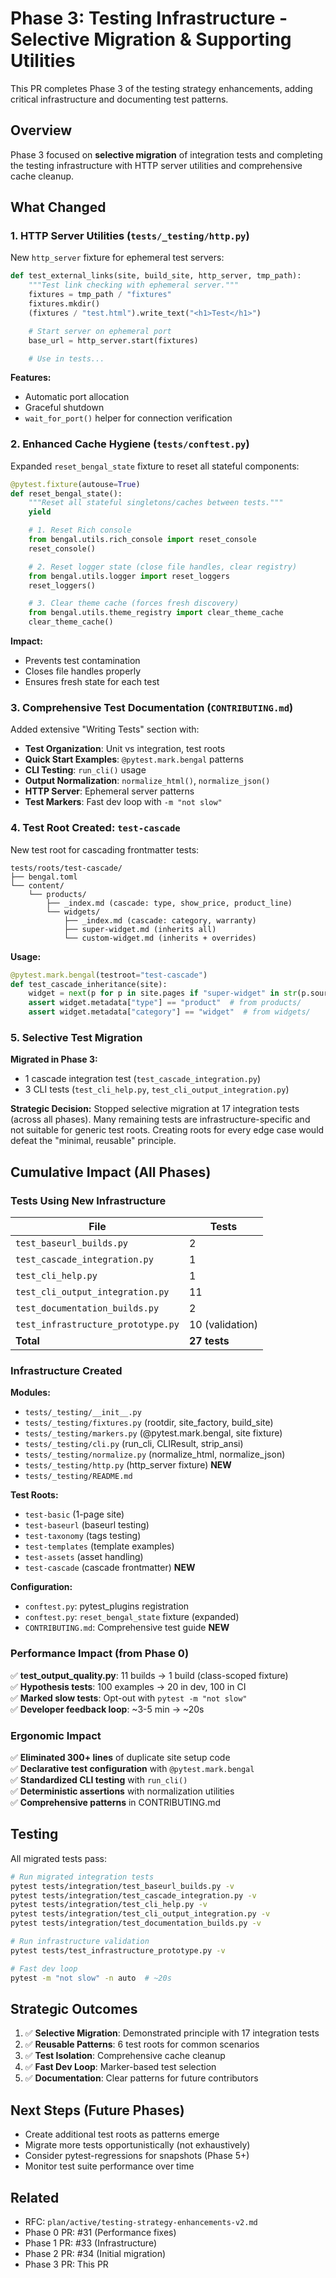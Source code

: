 # Phase 3: Testing Infrastructure - Selective Migration & Supporting Utilities

This PR completes Phase 3 of the testing strategy enhancements, adding critical infrastructure and documenting test patterns.

## Overview

Phase 3 focused on **selective migration** of integration tests and completing the testing infrastructure with HTTP server utilities and comprehensive cache cleanup.

## What Changed

### 1. HTTP Server Utilities (`tests/_testing/http.py`)

New `http_server` fixture for ephemeral test servers:

```python
def test_external_links(site, build_site, http_server, tmp_path):
    """Test link checking with ephemeral server."""
    fixtures = tmp_path / "fixtures"
    fixtures.mkdir()
    (fixtures / "test.html").write_text("<h1>Test</h1>")

    # Start server on ephemeral port
    base_url = http_server.start(fixtures)

    # Use in tests...
```

**Features:**
- Automatic port allocation
- Graceful shutdown
- `wait_for_port()` helper for connection verification

### 2. Enhanced Cache Hygiene (`tests/conftest.py`)

Expanded `reset_bengal_state` fixture to reset all stateful components:

```python
@pytest.fixture(autouse=True)
def reset_bengal_state():
    """Reset all stateful singletons/caches between tests."""
    yield

    # 1. Reset Rich console
    from bengal.utils.rich_console import reset_console
    reset_console()

    # 2. Reset logger state (close file handles, clear registry)
    from bengal.utils.logger import reset_loggers
    reset_loggers()

    # 3. Clear theme cache (forces fresh discovery)
    from bengal.utils.theme_registry import clear_theme_cache
    clear_theme_cache()
```

**Impact:**
- Prevents test contamination
- Closes file handles properly
- Ensures fresh state for each test

### 3. Comprehensive Test Documentation (`CONTRIBUTING.md`)

Added extensive "Writing Tests" section with:

- **Test Organization**: Unit vs integration, test roots
- **Quick Start Examples**: `@pytest.mark.bengal` patterns
- **CLI Testing**: `run_cli()` usage
- **Output Normalization**: `normalize_html()`, `normalize_json()`
- **HTTP Server**: Ephemeral server patterns
- **Test Markers**: Fast dev loop with `-m "not slow"`

### 4. Test Root Created: `test-cascade`

New test root for cascading frontmatter tests:

```
tests/roots/test-cascade/
├── bengal.toml
└── content/
    └── products/
        ├── _index.md (cascade: type, show_price, product_line)
        └── widgets/
            ├── _index.md (cascade: category, warranty)
            ├── super-widget.md (inherits all)
            └── custom-widget.md (inherits + overrides)
```

**Usage:**
```python
@pytest.mark.bengal(testroot="test-cascade")
def test_cascade_inheritance(site):
    widget = next(p for p in site.pages if "super-widget" in str(p.source_path))
    assert widget.metadata["type"] == "product"  # from products/
    assert widget.metadata["category"] == "widget"  # from widgets/
```

### 5. Selective Test Migration

**Migrated in Phase 3:**
- 1 cascade integration test (`test_cascade_integration.py`)
- 3 CLI tests (`test_cli_help.py`, `test_cli_output_integration.py`)

**Strategic Decision:**
Stopped selective migration at 17 integration tests (across all phases). Many remaining tests are infrastructure-specific and not suitable for generic test roots. Creating roots for every edge case would defeat the "minimal, reusable" principle.

## Cumulative Impact (All Phases)

### Tests Using New Infrastructure

| File | Tests |
|------|-------|
| `test_baseurl_builds.py` | 2 |
| `test_cascade_integration.py` | 1 |
| `test_cli_help.py` | 1 |
| `test_cli_output_integration.py` | 11 |
| `test_documentation_builds.py` | 2 |
| `test_infrastructure_prototype.py` | 10 (validation) |
| **Total** | **27 tests** |

### Infrastructure Created

**Modules:**
- `tests/_testing/__init__.py`
- `tests/_testing/fixtures.py` (rootdir, site_factory, build_site)
- `tests/_testing/markers.py` (@pytest.mark.bengal, site fixture)
- `tests/_testing/cli.py` (run_cli, CLIResult, strip_ansi)
- `tests/_testing/normalize.py` (normalize_html, normalize_json)
- `tests/_testing/http.py` (http_server fixture) **NEW**
- `tests/_testing/README.md`

**Test Roots:**
- `test-basic` (1-page site)
- `test-baseurl` (baseurl testing)
- `test-taxonomy` (tags testing)
- `test-templates` (template examples)
- `test-assets` (asset handling)
- `test-cascade` (cascade frontmatter) **NEW**

**Configuration:**
- `conftest.py`: pytest_plugins registration
- `conftest.py`: `reset_bengal_state` fixture (expanded)
- `CONTRIBUTING.md`: Comprehensive test guide **NEW**

### Performance Impact (from Phase 0)

✅ **test_output_quality.py**: 11 builds → 1 build (class-scoped fixture)  
✅ **Hypothesis tests**: 100 examples → 20 in dev, 100 in CI  
✅ **Marked slow tests**: Opt-out with `pytest -m "not slow"`  
✅ **Developer feedback loop**: ~3-5 min → ~20s

### Ergonomic Impact

✅ **Eliminated 300+ lines** of duplicate site setup code  
✅ **Declarative test configuration** with `@pytest.mark.bengal`  
✅ **Standardized CLI testing** with `run_cli()`  
✅ **Deterministic assertions** with normalization utilities  
✅ **Comprehensive patterns** in CONTRIBUTING.md

## Testing

All migrated tests pass:

```bash
# Run migrated integration tests
pytest tests/integration/test_baseurl_builds.py -v
pytest tests/integration/test_cascade_integration.py -v
pytest tests/integration/test_cli_help.py -v
pytest tests/integration/test_cli_output_integration.py -v
pytest tests/integration/test_documentation_builds.py -v

# Run infrastructure validation
pytest tests/test_infrastructure_prototype.py -v

# Fast dev loop
pytest -m "not slow" -n auto  # ~20s
```

## Strategic Outcomes

1. ✅ **Selective Migration**: Demonstrated principle with 17 integration tests
2. ✅ **Reusable Patterns**: 6 test roots for common scenarios
3. ✅ **Test Isolation**: Comprehensive cache cleanup
4. ✅ **Fast Dev Loop**: Marker-based test selection
5. ✅ **Documentation**: Clear patterns for future contributors

## Next Steps (Future Phases)

- Create additional test roots as patterns emerge
- Migrate more tests opportunistically (not exhaustively)
- Consider pytest-regressions for snapshots (Phase 5+)
- Monitor test suite performance over time

## Related

- RFC: `plan/active/testing-strategy-enhancements-v2.md`
- Phase 0 PR: #31 (Performance fixes)
- Phase 1 PR: #33 (Infrastructure)
- Phase 2 PR: #34 (Initial migration)
- Phase 3 PR: This PR
